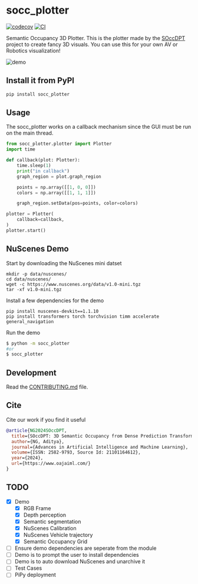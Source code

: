 # socc_plotter

[![codecov](https://codecov.io/gh/AdityaNG/socc_plotter/branch/main/graph/badge.svg?token=socc_plotter_token_here)](https://codecov.io/gh/AdityaNG/socc_plotter)
[![CI](https://github.com/AdityaNG/socc_plotter/actions/workflows/main.yml/badge.svg)](https://github.com/AdityaNG/socc_plotter/actions/workflows/main.yml)

Semantic Occupancy 3D Plotter. This is the plotter made by the [SOccDPT](https://adityang.github.io/SOccDPT) project to create fancy 3D visuals. You can use this for your own AV or Robotics visualization!

![demo](media/demo.gif)

## Install it from PyPI

```bash
pip install socc_plotter
```

## Usage

The socc_plotter works on a callback mechanism since the GUI must be run on the main thread.
```py
from socc_plotter.plotter import Plotter
import time

def callback(plot: Plotter):
    time.sleep(1)
    print("in callback")
    graph_region = plot.graph_region

    points = np.array([[1, 0, 0]])
    colors = np.array([[1, 1, 1]])

    graph_region.setData(pos=points, color=colors)

plotter = Plotter(
    callback=callback,
)
plotter.start()
```


## NuScenes Demo

Start by downloading the NuScenes mini datset
```
mkdir -p data/nuscenes/
cd data/nuscenes/
wget -c https://www.nuscenes.org/data/v1.0-mini.tgz
tar -xf v1.0-mini.tgz
```

Install a few dependencies for the demo
```
pip install nuscenes-devkit==1.1.10
pip install transformers torch torchvision timm accelerate general_navigation
```

Run the demo
```bash
$ python -m socc_plotter
#or
$ socc_plotter
```

## Development

Read the [CONTRIBUTING.md](CONTRIBUTING.md) file.

## Cite

Cite our work if you find it useful

```bibtex
@article{NG2024SOccDPT,
  title={SOccDPT: 3D Semantic Occupancy from Dense Prediction Transformers trained under memory constraints},
  author={NG, Aditya},
  journal={Advances in Artificial Intelligence and Machine Learning},
  volume={ISSN: 2582-9793, Source Id: 21101164612},
  year={2024},
  url={https://www.oajaiml.com/}
}
``` 

## TODO

- [x] Demo
    - [x] RGB Frame
    - [x] Depth perception
    - [x] Semantic segmentation
    - [x] NuScenes Calibration
    - [x] NuScenes Vehicle trajectory
    - [x] Semantic Occupancy Grid
- [ ] Ensure demo dependencies are seperate from the module
- [ ] Demo is to prompt the user to install dependencies
- [ ] Demo is to auto download NuScenes and unarchive it
- [ ] Test Cases
- [ ] PiPy deployment
